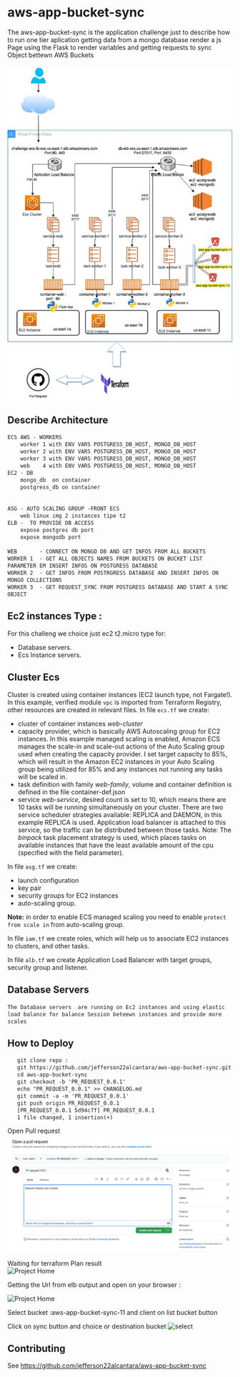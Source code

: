 # aws-app-bucket-sync

The aws-app-bucket-sync is the application challenge just to describe how to run one tier aplication getting data from a mongo database render a js Page using the Flask to render variables and getting requests to sync Object bettewn AWS Buckets 




####
![AWS Architecture Diagram challenge](imgs/challenge-aws.jpg?raw=true "Diagram")



## Describe Architecture 

```
ECS AWS - WORKERS 
    worker 1 with ENV VARS POSTGRESS_DB_HOST, MONGO_DB_HOST
    worker 2 with ENV VARS POSTGRESS_DB_HOST, MONGO_DB_HOST
    worker 3 with ENV VARS POSTGRESS_DB_HOST, MONGO_DB_HOST
    web    4 with ENV VARS POSTGRESS_DB_HOST, MONGO_DB_HOST
EC2 - DB 
    mongo_db  on container 
    postgress_db on container 


ASG - AUTO SCALING GROUP -FRONT ECS 
    web linux img 2 instances tipe t2 
ELB -  TO PROVIDE DB ACCESS 
    expose postgres db port 
    expose mongodb port 

WEB       - CONNECT ON MONGO DB AND GET INFOS FROM ALL BUCKETS 
WORKER 1  - GET ALL OBJECTS NAMES FROM BUCKETS ON BUCKET LIST PARAMETER EM INSERT INFOS ON POSTGRESS DATABASE 
WORKER 2  - GET INFOS FROM POSTRGRESS DATABASE AND INSERT INFOS ON MONGO COLLECTIONS 
WORKER 3  - GET REQUEST_SYNC FROM POSTGRESS DATABASE AND START A SYNC OBJECT 

```
 ## Ec2 instances Type : 
For this challeng we choice just ec2  t2.micro type for: <br />
* Database servers. 
* Ecs Instance servers. 

    

 ## Cluster Ecs 
 Cluster is created using container instances (EC2 launch type, not Fargate!).
 In this example, verified module `vpc` is imported from Terraform Registry, other resources are created in relevant files.
 In file `ecs.tf` we create:
  - cluster of container instances _web-cluster_
  - capacity provider, which is basically AWS Autoscaling group for EC2 instances. In this example managed scaling is enabled, Amazon ECS manages the scale-in and scale-out actions of the Auto Scaling group used when creating the capacity provider. I set target capacity to 85%, which will result in the Amazon EC2 instances in your Auto Scaling group being utilized for 85% and any instances not running any tasks will be scaled in.
  - task definition with family _web-family_, volume and container definition is defined in the file container-def.json
  - service _web-service_, desired count is set to 10, which means there are 10 tasks will be running simultaneously on your cluster. There are two service scheduler strategies available: REPLICA and DAEMON, in this example REPLICA is used. Application load balancer is attached to this service, so the traffic can be distributed between those tasks.
  Note: The _binpack_ task placement strategy is used, which places tasks on available instances that have the least available amount of the cpu (specified with the field parameter).

In file `asg.tf` we create:
  - launch configuration
  - key pair
  - security groups for EC2 instances
  - auto-scaling group.

**Note:** in order to enable ECS managed scaling you need to enable `protect from scale in` from auto-scaling group.

In file `iam.tf` we create roles, which will help us to associate EC2 instances to clusters, and other tasks.

In file `alb.tf` we create Application Load Balancer with target groups, security group and listener.   
## Database Servers 
    The Database servers  are running on Ec2 instances and using elastic load balance for balance Session beteewn instances and provide more scales 
## How to Deploy 


 ```
    git clone repo : 
    git https://github.com/jefferson22alcantara/aws-app-bucket-sync.git
    cd aws-app-bucket-sync 
    git checkout -b 'PR_REQUEST_0.0.1'
    echo "PR_REQUEST_0.0.1" >> CHANGELOG.md 
    git commit -a -m 'PR_REQUEST_0.0.1'
    git push origin PR_REQUEST_0.0.1  
    [PR_REQUEST_0.0.1 5d94c7f] PR_REQUEST_0.0.1
    1 file changed, 1 insertion(+)
```
Open Pull request </br>
![pull request ](imgs/pull_request.jpg?raw=true "Diagram")


Waiting for terraform Plan result</br>
![Project Home ](imgs/projetc_home.jpg?raw=true "Diagram")

Getting the Url from elb  output and open on your browser : </br>

![Project Home ](imgs/projetc_home.jpg?raw=true "Diagram")


Select bucket :aws-app-bucket-sync-11   and client on list bucket button </br>

Click on sync button and choice or destination bucket 
![select ](imgs/projetc_home.jpg?raw=true "Diagram")



## Contributing

See https://github.com/jefferson22alcantara/aws-app-bucket-sync


[1]: https://docs.aws.amazon.com/AmazonECS/latest/developerguide/clusters.html

[2]: https://github.com/jefferson22alcantara/aws-app-bucket-sync